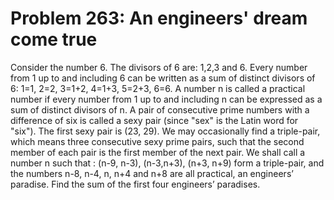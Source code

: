 # Problem 263: An engineers' dream come true
Consider the number 6. The divisors of 6 are: 1,2,3 and 6. Every number
from 1 up to and including 6 can be written as a sum of distinct
divisors of 6: 1=1, 2=2, 3=1+2, 4=1+3, 5=2+3, 6=6. A number n is called
a practical number if every number from 1 up to and including n can be
expressed as a sum of distinct divisors of n. A pair of consecutive
prime numbers with a difference of six is called a sexy pair (since
"sex" is the Latin word for "six"). The first sexy pair is (23, 29). We
may occasionally find a triple-pair, which means three consecutive sexy
prime pairs, such that the second member of each pair is the first
member of the next pair. We shall call a number n such that : (n-9,
n-3), (n-3,n+3), (n+3, n+9) form a triple-pair, and the numbers n-8,
n-4, n, n+4 and n+8 are all practical, an engineers’ paradise. Find the
sum of the first four engineers’ paradises.

